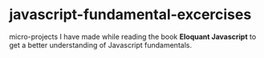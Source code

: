 # javascript-fundamental-excercises

micro-projects I have made while reading the book **Eloquant Javascript** to get a better understanding of Javascript fundamentals.
